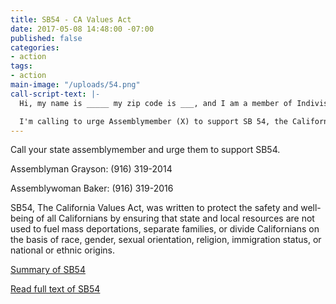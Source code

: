 ```yaml
---
title: SB54 - CA Values Act
date: 2017-05-08 14:48:00 -07:00
published: false
categories:
- action
tags:
- action
main-image: "/uploads/54.png"
call-script-text: |-
  Hi, my name is _____ my zip code is ___, and I am a member of Indivisible Central Contra Costa County.

  I'm calling to urge Assemblymember (X) to support SB 54, the California Values Act. This bill reflects our core values of equal treatment, community, and compassion.
---
```


Call your state assemblymember and urge them to support SB54.

Assemblyman Grayson: (916) 319-2014

Assemblywoman Baker: (916) 319-2016

SB54, The California Values Act, was written to protect the safety and well-being of all Californians by ensuring that state and local resources are not used to fuel mass deportations, separate families, or divide
Californians on the basis of race, gender, sexual orientation, religion, immigration
status, or national or ethnic origins. 

[Summary of SB54](http://acluscv.org/wp-content/uploads/2016/12/SB-54-De-Leon-CA-Values-Act-1-1.pdf)

[Read full text of SB54](https://leginfo.legislature.ca.gov/faces/billNavClient.xhtml?bill_id=201720180SB54)
